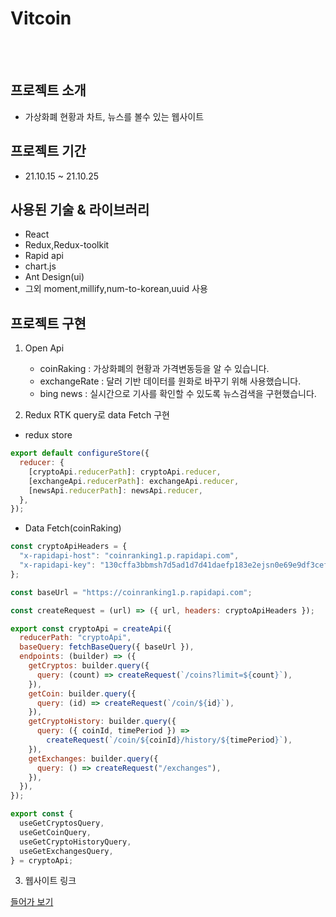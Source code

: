 # Vitcoin

<br><br>

## 프로젝트 소개

- 가상화폐 현황과 차트, 뉴스를 볼수 있는 웹사이트

## 프로젝트 기간

- 21.10.15 ~ 21.10.25

## 사용된 기술 & 라이브러리

- React
- Redux,Redux-toolkit
- Rapid api
- chart.js
- Ant Design(ui)
- 그외 moment,millify,num-to-korean,uuid 사용

## 프로젝트 구현

1. Open Api

   - coinRaking : 가상화폐의 현황과 가격변동등을 알 수 있습니다.
   - exchangeRate : 달러 기반 데이터를 원화로 바꾸기 위해 사용했습니다.
   - bing news : 실시간으로 기사를 확인할 수 있도록 뉴스검색을 구현했습니다.

2. Redux RTK query로 data Fetch 구현

- redux store

```javascript
export default configureStore({
  reducer: {
    [cryptoApi.reducerPath]: cryptoApi.reducer,
    [exchangeApi.reducerPath]: exchangeApi.reducer,
    [newsApi.reducerPath]: newsApi.reducer,
  },
});
```

- Data Fetch(coinRaking)

```javascript
const cryptoApiHeaders = {
  "x-rapidapi-host": "coinranking1.p.rapidapi.com",
  "x-rapidapi-key": "130cffa3bbmsh7d5ad1d7d41daefp183e2ejsn0e69e9df3cef",
};

const baseUrl = "https://coinranking1.p.rapidapi.com";

const createRequest = (url) => ({ url, headers: cryptoApiHeaders });

export const cryptoApi = createApi({
  reducerPath: "cryptoApi",
  baseQuery: fetchBaseQuery({ baseUrl }),
  endpoints: (builder) => ({
    getCryptos: builder.query({
      query: (count) => createRequest(`/coins?limit=${count}`),
    }),
    getCoin: builder.query({
      query: (id) => createRequest(`/coin/${id}`),
    }),
    getCryptoHistory: builder.query({
      query: ({ coinId, timePeriod }) =>
        createRequest(`/coin/${coinId}/history/${timePeriod}`),
    }),
    getExchanges: builder.query({
      query: () => createRequest("/exchanges"),
    }),
  }),
});

export const {
  useGetCryptosQuery,
  useGetCoinQuery,
  useGetCryptoHistoryQuery,
  useGetExchangesQuery,
} = cryptoApi;
```

3. 웹사이트 링크

[들어가 보기](https://vitcoin.netlify.app/)
